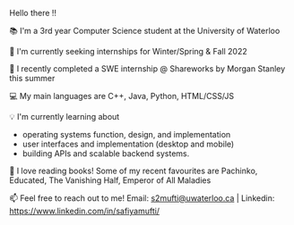 Hello there !!

📚 I'm a 3rd year Computer Science student at the University of Waterloo

🍄  I'm currently seeking internships for Winter/Spring & Fall 2022

🏦 I recently completed a SWE internship @ Shareworks by Morgan Stanley this summer

💻 My main languages are C++, Java, Python, HTML/CSS/JS

💡 I'm currently learning about 
  * operating systems function, design, and implementation
  * user interfaces and implementation (desktop and mobile)
  * building APIs and scalable backend systems.
  
🎥 I love reading books! Some of my recent favourites are Pachinko, Educated, The Vanishing Half, Emperor of All Maladies

📫 Feel free to reach out to me! Email: s2mufti@uwaterloo.ca | Linkedin: https://www.linkedin.com/in/safiyamufti/
